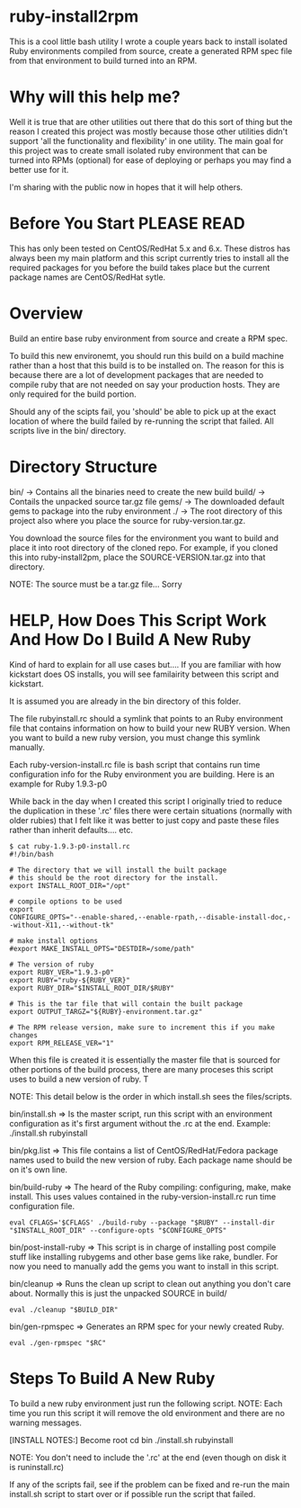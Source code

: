 ruby-install2rpm
================

This is a cool little bash utility I wrote a couple years back to install isolated Ruby environments compiled from source, create a generated RPM spec file from that environment to build turned into an RPM.

Why will this help me?
======================
Well it is true that are other utilities out there that do this sort of
thing but the reason I created this project was mostly because those
other utilities didn't support 'all the functionality and flexibility'
in one utility.  The main goal for this project was to create small
isolated ruby environment that can be turned into RPMs (optional) for
ease of deploying or perhaps you may find a better use for it.

I'm sharing with the public now in hopes that it will help others.

Before You Start PLEASE READ
============================
This has only been tested on CentOS/RedHat 5.x and 6.x. 
These distros has always been my main platform and this script currently
tries to install all the required packages for you before the build 
takes place but the current package names are CentOS/RedHat sytle.

Overview
========
Build an entire base ruby environment from source and create a RPM spec.

To build this new environemt, you should run this build on a build machine 
rather than a host that this build is to be installed on.  The reason
for this is because there are a lot of development packages that are
needed to compile ruby that are not needed on say your production hosts.
They are only required for the build portion.

Should any of the scipts fail, you 'should' be able to pick up at the
exact location 
of where the build failed by re-running the script that failed.  All
scripts live in
the bin/ directory.

Directory Structure
===================
bin/   -> Contains all the binaries need to create the new build
build/ -> Contails the unpacked source tar.gz file
gems/  -> The downloaded default gems to package into the ruby environment
./     -> The root directory of this project also where you place the
          source for ruby-version.tar.gz.

You download the source files for the environment you want to build and 
place it into root directory of the cloned repo.  For example, if you
cloned this into ruby-install2pm, place the SOURCE-VERSION.tar.gz into
that directory.  

NOTE: The source must be a tar.gz file... Sorry

HELP, How Does This Script Work And How Do I Build A New Ruby
=============================================================
Kind of hard to explain for all use cases but.... If you are familiar
with how kickstart does OS installs, you will see familairity between
this script and kickstart.

It is assumed you are already in the bin directory of this folder.

The file rubyinstall.rc should a symlink that points to an Ruby
environment file that contains information on how to build your new RUBY
version. When you want to build a new ruby version, you must change this
symlink manually.

Each ruby-version-install.rc file is bash script that contains run time
configuration info for the Ruby environment you are building.  Here is
an example for Ruby 1.9.3-p0

While back in the day when I created this script I originally tried to
reduce the duplication in these '.rc' files there were certain
situations (normally with older rubies) that I felt like it was better
to just copy and paste these files rather than inherit defaults.... etc.

```
$ cat ruby-1.9.3-p0-install.rc 
#!/bin/bash

# The directory that we will install the built package
# this should be the root directory for the install.
export INSTALL_ROOT_DIR="/opt"

# compile options to be used
export
CONFIGURE_OPTS="--enable-shared,--enable-rpath,--disable-install-doc,--without-X11,--without-tk"

# make install options
#export MAKE_INSTALL_OPTS="DESTDIR=/some/path"

# The version of ruby
export RUBY_VER="1.9.3-p0"
export RUBY="ruby-${RUBY_VER}"
export RUBY_DIR="$INSTALL_ROOT_DIR/$RUBY"

# This is the tar file that will contain the built package
export OUTPUT_TARGZ="${RUBY}-environment.tar.gz"

# The RPM release version, make sure to increment this if you make
changes
export RPM_RELEASE_VER="1"
```

When this file is created it is essentially the master file that is
sourced for other portions of the build process, there are many proceses
this script uses to build a new version of ruby.  T

NOTE: This detail below is the order in which install.sh sees the
files/scripts.

bin/install.sh => Is the master script, run this script with an
                  environment configuration as it's first argument without
                  the .rc at the end. Example: ./install.sh rubyinstall

bin/pkg.list   => This file contains a list of CentOS/RedHat/Fedora
                  package names used to build the new version of ruby.
                  Each package name should be on it's own line.

bin/build-ruby => The heard of the Ruby compiling: configuring, make, make
                  install. This uses values contained in the
                  ruby-version-install.rc run time configuration file.  
```
eval CFLAGS='$CFLAGS' ./build-ruby --package "$RUBY" --install-dir
"$INSTALL_ROOT_DIR" --configure-opts "$CONFIGURE_OPTS"
```

bin/post-install-ruby => This script is in charge of installing post
                         compile stuff like installing rubygems and
                         other base gems like rake, bundler.  For now
                         you need to manually add the gems you want to
                         install in this script.

bin/cleanup           => Runs the clean up script to clean out anything
                         you don't care about.  Normally this is just
                         the unpacked SOURCE in build/
```
eval ./cleanup "$BUILD_DIR"
```

bin/gen-rpmspec        => Generates an RPM spec for your newly created Ruby.
```
eval ./gen-rpmspec "$RC" 
```
 
Steps To Build A New Ruby
=========================
To build a new ruby environment just run the following script.
NOTE: Each time you run this script it will remove the old environment 
and there are no warning messages.

[INSTALL NOTES:]
Become root
cd bin
./install.sh rubyinstall

NOTE: You don't need to include the '.rc' at the end (even though on
disk it is runinstall.rc)

If any of the scripts fail, see if the problem can be fixed and re-run
the main install.sh
script to start over or if possible run the script that failed.
